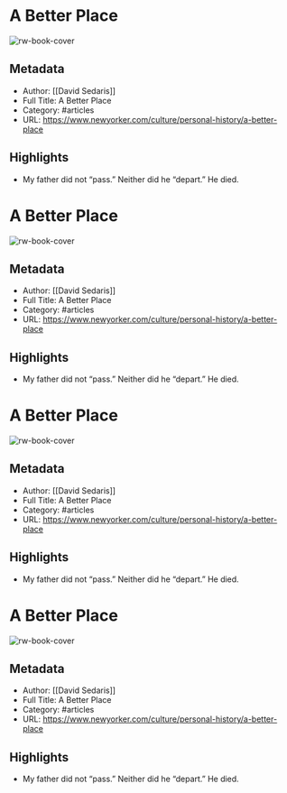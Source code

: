 # A Better Place
![rw-book-cover](https://readwise-assets.s3.amazonaws.com/static/images/article3.5c705a01b476.png)

## Metadata
- Author: [[David Sedaris]]
- Full Title: A Better Place
- Category: #articles
- URL: https://www.newyorker.com/culture/personal-history/a-better-place

## Highlights
- My father did not “pass.” Neither did he “depart.” He died.
# A Better Place

![rw-book-cover](https://readwise-assets.s3.amazonaws.com/static/images/article3.5c705a01b476.png)

## Metadata
- Author: [[David Sedaris]]
- Full Title: A Better Place
- Category: #articles
- URL: https://www.newyorker.com/culture/personal-history/a-better-place

## Highlights
- My father did not “pass.” Neither did he “depart.” He died.
# A Better Place

![rw-book-cover](https://readwise-assets.s3.amazonaws.com/static/images/article3.5c705a01b476.png)

## Metadata
- Author: [[David Sedaris]]
- Full Title: A Better Place
- Category: #articles
- URL: https://www.newyorker.com/culture/personal-history/a-better-place

## Highlights
- My father did not “pass.” Neither did he “depart.” He died.
# A Better Place

![rw-book-cover](https://readwise-assets.s3.amazonaws.com/static/images/article3.5c705a01b476.png)

## Metadata
- Author: [[David Sedaris]]
- Full Title: A Better Place
- Category: #articles
- URL: https://www.newyorker.com/culture/personal-history/a-better-place

## Highlights
- My father did not “pass.” Neither did he “depart.” He died.

